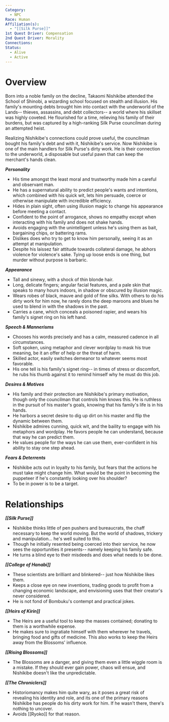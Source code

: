 ```yaml
---
Category:
  - NPC
Race: Human
Affiliation(s):
  - "[[Silk Purse]]"
1st Quest Driver: Compensation
2nd Quest Driver: Morality
Connections: 
Status:
  - Alive
  - Active
---
```


# Overview

Born into a noble family on the decline, Takaomi Nishikibe attended the School of Shinobi, a wizarding school focused on stealth and illusion. His family's mounting debts brought him into contact with the underworld of the Lands-- thieves, assassins, and debt collectors-- a world where his skillset was highly coveted. He flourished for a time, relieving his family of their burdens, but was captured by a high-ranking Silk Purse councilman during an attempted heist.

Realizing Nishikibe's connections could prove useful, the councilman bought his family's debt and with it, Nishikibe's service. Now Nishikibe is one of the main handlers for Silk Purse's dirty work. He is their connection to the underworld, a disposable but useful pawn that can keep the merchant's hands clean.

***Personality*** 
- His time amongst the least moral and trustworthy made him a careful and observant man.
- He has a supernatural ability to predict people's wants and intentions, which combined with his quick wit, lets him persuade, coerce or otherwise manipulate with incredible efficiency.
- Hides in plain sight, often using illusion magic to change his appearance before meeting a contact.
- Confident to the point of arrogance, shows no empathy except when interacting with his family and does not shake hands.
- Avoids engaging with the unintelligent unless he's using them as bait, bargaining chips, or battering rams.
- Dislikes does who try to get to know him personally, seeing it as an attempt at manipulation.
- Despite his laissez fair attitude towards collateral damage, he abhors violence for violence's sake. Tying up loose ends is one thing, but murder without purpose is barbaric.

***Appearance***
- Tall and sinewy, with a shock of thin blonde hair.
- Long, delicate fingers; angular facial features, and a pale skin that speaks to many hours indoors, in shadow or obscured by illusion magic.
- Wears robes of black, mauve and gold of fine silks. With others to do his dirty work for him now, he rarely dons the deep maroons and blues he used to blend in with the shadows in the past.
- Carries a cane, which conceals a poisoned rapier, and wears his family's signet ring on his left hand.

***Speech & Mannerisms***
- Chooses his words precisely and has a calm, measured cadence in all circumstances.
- Soft spoken, using metaphor and clever wordplay to mask his true meaning, be it an offer of help or the threat of harm.
- Skilled actor, easily switches demeanor to whatever seems most favorable.
- His one tell is his family's signet ring-- in times of stress or discomfort, he rubs his thumb against it to remind himself why he must do this job.

***Desires & Motives***
- His family and their protection are Nishikibe's primary motivation, though only the councilman that controls him knows this. He is ruthless in the pursuit of his master's goals, knowing that his family's life is in his hands.
- He harbors a secret desire to dig up dirt on his master and flip the dynamic between them.
- Nishikibe admires cunning, quick wit, and the baility to engage with his metaphors and wordplay. He favors people he can understand, because that way he can predict them.
- He values people for the ways he can use them, ever-confident in his ability to stay one step ahead.

***Fears & Deterrents***
- Nishikibe acts out in loyalty to his family, but fears that the actions he must take might change him. What would be the point in becoming the puppeteer if he's constantly looking over his shoulder?
- To be in power is to be a target.

# Relationships

***[[Silk Purse]]***
- Nishikibe thinks little of pen pushers and bureaucrats, the chaff necessary to keep the world moving. But the world of shadows, trickery and manipulation... he's well suited to this.
- Though he initially resented being coerced into their service, he now sees the opportunities it presents-- namely keeping his family safe.
- He turns a blind eye to their misdeeds and does what needs to be done.

***[[College of Hanabi]]***
- These scientists are brilliant and blinkered-- just how Nishikibe likes them. 
- Keeps a close eye on new inventions, trading goods to profit from a changing economic landscape, and envisioning uses that their creator's never considered.
- He is not fond of Bombuku's contempt and practical jokes.

***[[Heirs of Kirin]]***
- The Heirs are a useful tool to keep the masses contained; donating to them is a worthwhile expense.
- He makes sure to ingratiate himself with them wherever he travels, bringing food and gifts of medicine. This also works to keep the Heirs away from the Blossoms' influence.

***[[Rising Blossoms]]***
- The Blossoms are a danger, and giving them even a little wiggle room is a mistake. If they should ever gain power, chaos will ensue, and Nishikibe doesn't like the unpredictable.

***[[The Chroniclers]]***
- Historiomancy makes him quite wary, as it poses a great risk of revealing his identity and role, and its one of the primary reasons Nishikibe has people do his dirty work for him. If he wasn't there, there's nothing to uncover.
- Avoids [[Ryoko]] for that reason.